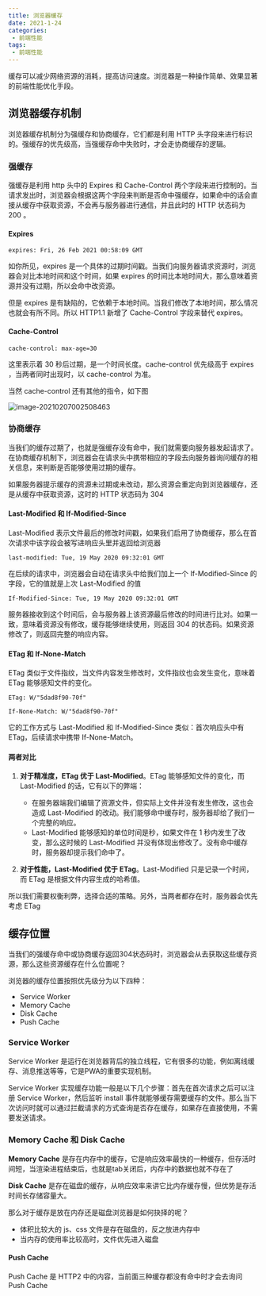 ```yaml
---
title: 浏览器缓存
date: 2021-1-24
categories:
 - 前端性能
tags:
 - 前端性能
---
```




缓存可以减少网络资源的消耗，提高访问速度。浏览器是一种操作简单、效果显著的前端性能优化手段。

## 浏览器缓存机制

浏览器缓存机制分为强缓存和协商缓存，它们都是利用 HTTP 头字段来进行标识的。强缓存的优先级高，当强缓存命中失败时，才会走协商缓存的逻辑。

### 强缓存

强缓存是利用 http 头中的 Expires 和 Cache-Control 两个字段来进行控制的。当请求发出时，浏览器会根据这两个字段来判断是否命中强缓存，如果命中的话会直接从缓存中获取资源，不会再与服务器进行通信，并且此时的 HTTP 状态码为 200 。

#### Expires

```
expires: Fri, 26 Feb 2021 00:58:09 GMT
```

如你所见，expires 是一个具体的过期时间戳。当我们向服务器请求资源时，浏览器会对比本地时间和这个时间，如果 expires 的时间比本地时间大，那么意味着资源并没有过期，所以会命中改资源。

但是 expires 是有缺陷的，它依赖于本地时间。当我们修改了本地时间，那么情况也就会有所不同。所以 HTTP1.1 新增了 Cache-Control 字段来替代 expires。

#### Cache-Control

```
cache-control: max-age=30
```

这里表示着 30 秒后过期，是一个时间长度。cache-control 优先级高于 expires ，当两者同时出现时，以 cache-control 为准。

当然 cache-control 还有其他的指令，如下图

![image-20210207002508463](F:\Study_Document\笔记\image\image-20210207002508463.png)

### 协商缓存

当我们的缓存过期了，也就是强缓存没有命中，我们就需要向服务器发起请求了。在协商缓存机制下，浏览器会在请求头中携带相应的字段去向服务器询问缓存的相关信息，来判断是否能够使用过期的缓存。

如果服务器提示缓存的资源未过期或未改动，那么资源会重定向到浏览器缓存，还是从缓存中获取资源，这时的 HTTP 状态码为 304

#### Last-Modified 和 If-Modified-Since

Last-Modified 表示文件最后的修改时间戳，如果我们启用了协商缓存，那么在首次请求中该字段会被写进响应头里并返回给浏览器

```
last-modified: Tue, 19 May 2020 09:32:01 GMT
```

在后续的请求中，浏览器会自动在请求头中给我们加上一个 If-Modified-Since 的字段，它的值就是上次 Last-Modified 的值

```
If-Modified-Since: Tue, 19 May 2020 09:32:01 GMT
```

服务器接收到这个时间后，会与服务器上该资源最后修改的时间进行比对。如果一致，意味着资源没有修改，缓存能够继续使用，则返回 304 的状态码。如果资源修改了，则返回完整的响应内容。

#### ETag 和 If-None-Match

ETag 类似于文件指纹，当文件内容发生修改时，文件指纹也会发生变化，意味着 ETag 能够感知文件的变化。

```
ETag: W/"5dad8f90-70f"

If-None-Match: W/"5dad8f90-70f"
```

它的工作方式与 Last-Modified 和 If-Modified-Since 类似：首次响应头中有 ETag，后续请求中携带 If-None-Match。

#### 两者对比

1. **对于精准度，ETag 优于 Last-Modified**。ETag 能够感知文件的变化，而 Last-Modified 的话，它有以下的弊端：
   + 在服务器端我们编辑了资源文件，但实际上文件并没有发生修改，这也会造成 Last-Modified 的改动。我们能够命中缓存时，服务器却给了我们一个完整的响应。
   + Last-Modified 能够感知的单位时间是秒，如果文件在 1 秒内发生了改变，那么这时候的 Last-Modified 并没有体现出修改了。没有命中缓存时，服务器却提示我们命中了。

2. **对于性能，Last-Modified 优于 ETag**。Last-Modified 只是记录一个时间，而 ETag 是根据文件内容生成的哈希值。

所以我们需要权衡利弊，选择合适的策略。另外，当两者都存在时，服务器会优先考虑 ETag



## 缓存位置

当我们的强缓存命中或协商缓存返回304状态码时，浏览器会从去获取这些缓存资源，那么这些资源缓存在什么位置呢？

浏览器的缓存位置按照优先级分为以下四种：

+ Service Worker
+ Memory Cache
+ Disk Cache
+ Push Cache

### Service Worker

Service Worker 是运行在浏览器背后的独立线程，它有很多的功能，例如离线缓存、消息推送等等，它是PWA的重要实现机制。

Service Worker 实现缓存功能一般是以下几个步骤：首先在首次请求之后可以注册 Service Worker，然后监听 install 事件就能够缓存需要缓存的文件。那么当下次访问时就可以通过拦截请求的方式查询是否存在缓存，如果存在直接使用，不需要发送请求。

### Memory Cache 和 Disk Cache

**Memory Cache** 是存在内存中的缓存，它是响应效率最快的一种缓存，但存活时间短，当渲染进程结束后，也就是tab关闭后，内存中的数据也就不存在了

**Disk Cache** 是存在磁盘的缓存，从响应效率来讲它比内存缓存慢，但优势是存活时间长存储容量大。

那么对于缓存是放在内存还是磁盘浏览器是如何抉择的呢？

+ 体积比较大的 js、css 文件是存在磁盘的，反之放进内存中
+ 当内存的使用率比较高时，文件优先进入磁盘

#### Push Cache

Push Cache 是 HTTP2 中的内容，当前面三种缓存都没有命中时才会去询问 Push Cache

